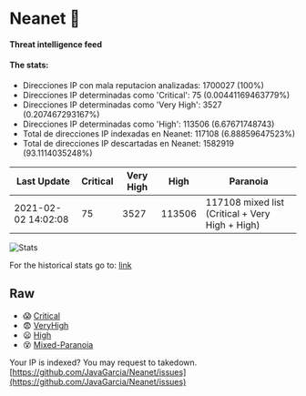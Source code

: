 # Neanet :hocho:
#### Threat intelligence feed
#### The stats:

- Direcciones IP con mala reputacion analizadas: 1700027 (100%)
- Direcciones IP determinadas como 'Critical':  75 (0.00441169463779%)
- Direcciones IP determinadas como 'Very High':  3527 (0.207467293167%)
- Direcciones IP determinadas como 'High':  113506 (6.67671748743)
- Total de direcciones IP indexadas en Neanet:  117108 (6.88859647523%)
- Total de direcciones IP descartadas en Neanet:  1582919 (93.1114035248%)

| Last Update | Critical | Very High | High | Paranoia |
| --- | --- | --- | --- | --- |
| 2021-02-02 14:02:08 | 75 | 3527 | 113506 | 117108 mixed list (Critical + Very High + High)|

![Stats](https://docs.google.com/spreadsheets/d/e/2PACX-1vSnaNMIXVabIpDJjufMlzH7poXnshF3mgd8Is1g9ytUEzVsP5my4Trn8f-xkoLLQ38xpL3HtmUexLo6/pubchart?oid=501124687&format=image)

For the historical stats go to: [link](/stats.csv)
## Raw
- :scream: [Critical](https://raw.githubusercontent.com/JavaGarcia/Neanet/master/blacklists/neanet_critical.txt)
- :fearful: [VeryHigh](https://raw.githubusercontent.com/JavaGarcia/Neanet/master/blacklists/neanet_veryHigh.txtt)
- :frowning: [High](https://raw.githubusercontent.com/JavaGarcia/Neanet/master/blacklists/neanet_high.txt)
- :dizzy_face: [Mixed-Paranoia](https://raw.githubusercontent.com/JavaGarcia/Neanet/master/blacklists/neanet_all.txt)


Your IP is indexed? You may request to takedown. [https://github.com/JavaGarcia/Neanet/issues](https://github.com/JavaGarcia/Neanet/issues)




































































































































































































































































































































































































































































































































































































































































































































































































































































































































































































































































































































































































































































































































































































































































































































































































































































































































































































































































































































































































































































































































































































































































































































































































































































































































































































































































































































































































































































































































































































































































































































































































































































































































































































































































































































































































































































































































































































































































































































































































































































